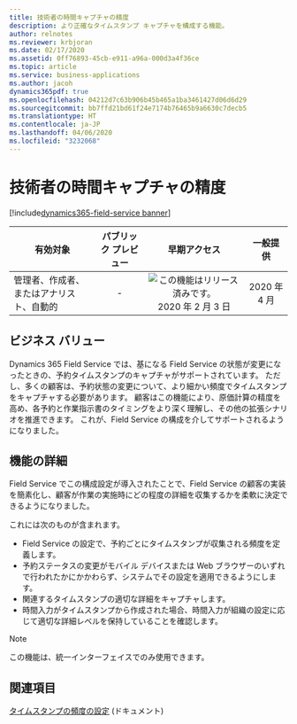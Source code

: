 ```yaml
---
title: 技術者の時間キャプチャの精度
description: より正確なタイムスタンプ キャプチャを構成する機能。
author: relnotes
ms.reviewer: krbjoran
ms.date: 02/17/2020
ms.assetid: 0ff76893-45cb-e911-a96a-000d3a4f36ce
ms.topic: article
ms.service: business-applications
ms.author: jacoh
dynamics365pdf: true
ms.openlocfilehash: 04212d7c63b906b45b465a1ba3461427d06d6d29
ms.sourcegitcommit: bb7ffd21bd61f24e7174b76465b9a6630c7decb5
ms.translationtype: HT
ms.contentlocale: ja-JP
ms.lasthandoff: 04/06/2020
ms.locfileid: "3232068"
---
```

# <a name="technician-time-capture-precision"></a>技術者の時間キャプチャの精度
[!include[dynamics365-field-service banner](../includes/dynamics365-field-service.md)]

| 有効対象    |  パブリック プレビュー | 早期アクセス | 一般提供 | 
| ---------- | :----------: |:----------: |:----------: |
|管理者、作成者、またはアナリスト、自動的|-|![この機能はリリース済みです。](/dynamics365-release-plan/media/green-checkmark.png "この機能はリリース済みです。") 2020 年 2 月 3 日| 2020 年 4 月|


## <a name="business-value"></a>ビジネス バリュー
<!-- bv start -->
Dynamics 365 Field Service では、基になる Field Service の状態が変更になったときの、予約タイムスタンプのキャプチャがサポートされています。 ただし、多くの顧客は、予約状態の変更について、より細かい頻度でタイムスタンプをキャプチャする必要があります。 顧客はこの機能により、原価計算の精度を高め、各予約と作業指示書のタイミングをより深く理解し、その他の拡張シナリオを推進できます。    これが、Field Service の構成を介してサポートされるようになりました。
<!-- bv end -->



## <a name="feature-details"></a>機能の詳細
<!--feature detail start -->
Field Service でこの構成設定が導入されたことで、Field Service の顧客の実装を簡素化し、顧客が作業の実施時にどの程度の詳細を収集するかを柔軟に決定できるようになりました。

これには次のものが含まれます。

- Field Service の設定で、予約ごとにタイムスタンプが収集される頻度を定義します。
- 予約ステータスの変更がモバイル デバイスまたは Web ブラウザーのいずれで行われたかにかかわらず、システムでその設定を適用できるようにします。
- 関連するタイムスタンプの適切な詳細をキャプチャします。
- 時間入力がタイムスタンプから作成された場合、時間入力が組織の設定に応じて適切な詳細レベルを保持していることを確認します。
<!--feature detail end -->


> [!NOTE]
> この機能は、統一インターフェイスでのみ使用できます。







## <a name="see-also"></a>関連項目


<!--docs start-->
[タイムスタンプの頻度の設定](https://docs.microsoft.com/dynamics365/field-service/booking-timestamps#timestamp-frequency-setting) (ドキュメント)
<!--docs end-->

